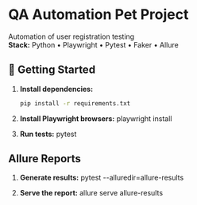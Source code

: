 # QA Automation Pet Project

Automation of user registration testing  
**Stack:** Python • Playwright • Pytest • Faker • Allure


## 🚀 Getting Started

1. **Install dependencies:**
   ```bash
   pip install -r requirements.txt

2. **Install Playwright browsers:**
    playwright install

3. **Run tests:**
    pytest


## Allure Reports

1. **Generate results:**
    pytest --alluredir=allure-results

2. **Serve the report:**
    allure serve allure-results



